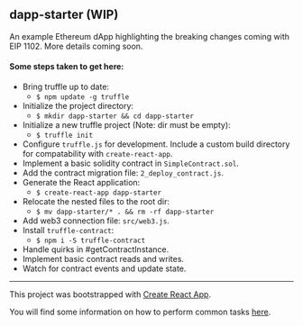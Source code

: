 ## dapp-starter (WIP)

An example Ethereum dApp highlighting the breaking changes coming with EIP 1102. More details coming soon.

#### Some steps taken to get here:
- Bring truffle up to date:
  - `$ npm update -g truffle`
- Initialize the project directory:
  - `$ mkdir dapp-starter && cd dapp-starter`
- Initialize a new truffle project (Note: dir must be empty):
  - `$ truffle init`
- Configure `truffle.js` for development. Include a custom build directory for compatability with `create-react-app`.
- Implement a basic solidity contract in `SimpleContract.sol`.
- Add the contract migration file: `2_deploy_contract.js`.
- Generate the React application:
  - `$ create-react-app dapp-starter`
- Relocate the nested files to the root dir:
  - `$ mv dapp-starter/* . && rm -rf dapp-starter`
- Add web3 connection file: `src/web3.js`.
- Install `truffle-contract`:
  - `$ npm i -S truffle-contract`
- Handle quirks in #getContractInstance.
- Implement basic contract reads and writes.
- Watch for contract events and update state.

---

This project was bootstrapped with [Create React App](https://github.com/facebookincubator/create-react-app).

You will find some information on how to perform common tasks [here](https://github.com/facebookincubator/create-react-app/blob/master/packages/react-scripts/template/README.md).
